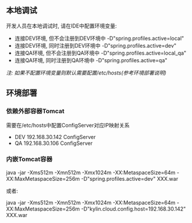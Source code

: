 ## 本地调试

开发人员在本地调试时, 请在IDE中配置环境变量:

* 连接DEV环境, 但不会注册到DEV环境中
-D"spring.profiles.active=local"
* 连接DEV环境, 同时注册到DEV环境中
-D"spring.profiles.active=dev"
* 连接QA环境, 但不会注册到QA环境中
-D"spring.profiles.active=local_qa"
* 连接QA环境, 同时注册到QA环境中
-D"spring.profiles.active=qa"

_注: 如果不配置环境变量则默认需要配置/etc/hosts(参考环境部署说明)_

## 环境部署

### 依赖外部容器Tomcat

需要在/etc/hosts中配置ConfigServer对应IP映射关系

* DEV
192.168.30.142 ConfigServer
* QA
192.168.30.106 ConfigServer

### 内嵌Tomcat容器
java -jar -Xms512m -Xmn512m -Xmx1024m -XX:MetaspaceSize=64m -XX:MaxMetaspaceSize=256m -D"spring.profiles.active=dev" XXX.war

或者:

java -jar -Xms512m -Xmn512m -Xmx1024m -XX:MetaspaceSize=64m -XX:MaxMetaspaceSize=256m -D"kylin.cloud.config.host=192.168.30.142" XXX.war
